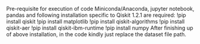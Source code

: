 Pre-requisite for execution of code Miniconda/Anaconda, jupyter notebook, pandas and following installation specific to Qiskit 1.2.1 are required: 
!pip install qiskit
!pip install matplotlib
!pip install qiskit-algorithms
!pip install qiskit-aer
!pip install qiskit-ibm-runtime
!pip install numpy
After finishing up of above installation, in the code kindly just replace the dataset file path.
